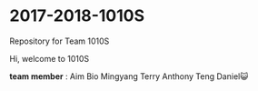 # 2017-2018-1010S
Repository for Team 1010S

Hi, welcome to 1010S

**team member** : Aim Bio Mingyang Terry Anthony Teng Daniel:smiley_cat:
